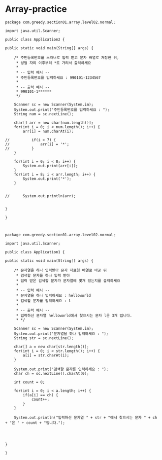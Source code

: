# Array-practice

	package com.greedy.section01.array.level02.normal;

	import java.util.Scanner;

	public class Application2 {

	public static void main(String[] args) {
		
		/* 주민등록번호를 스캐너로 입력 받고 문자 배열로 저장한 뒤,
		 * 성별 자리 이후부터 *로 가려서 출력하세요
		 * 
		 * -- 입력 예시 --
		 * 주민등록번호를 입력하세요 : 990101-1234567
		 * 
		 * -- 출력 예시 --
		 * 990101-1******
		 */
		
		Scanner sc = new Scanner(System.in);
		System.out.print("주민등록번호를 입력하세요 : ");
		String num = sc.nextLine();
		
		char[] arr = new char[num.length()];
		for(int i = 0; i < num.length(); i++) {
			arr[i] = num.charAt(i);
			
	//			if(i > 7) {
	//				arr[i] = '*';
	//			}
		}
		
		for(int i = 0; i < 8; i++) {
			System.out.print(arr[i]);
		}
		for(int i = 8; i < arr.length; i++) {
			System.out.print('*');
		}
		
		
	//		System.out.println(arr);
		
		
	}

	}



	package com.greedy.section01.array.level02.normal;

	import java.util.Scanner;

	public class Application1 {

	public static void main(String[] args) {
		
		/* 문자열을 하나 입력받아 문자 자료형 배열로 바꾼 뒤
		 * 검색할 문자를 하나 입력 받아 
		 * 입력 받은 검색할 문자가 문자열에 몇개 있는지를 출력하세요
		 * 
		 * -- 입력 예시 --
		 * 문자열을 하나 입력하세요 : helloworld
		 * 검색할 문자를 입력하세요 : l
		 * 
		 * -- 출력 예시 --
		 * 입력하신 문자열 helloworld에서 찾으시는 문자 l은 3개 입니다.
		 * */
		
		Scanner sc = new Scanner(System.in);
		System.out.print("문자열을 하나 입력하세요 : ");
		String str = sc.nextLine();
		
		char[] a = new char[str.length()];
		for(int i = 0; i < str.length(); i++) {
			a[i] = str.charAt(i);
		}
		
		System.out.print("검색할 문자를 입력하세요 : ");
		char ch = sc.nextLine().charAt(0);
		
		int count = 0;
		
		for(int i = 0; i < a.length; i++) {
			if(a[i] == ch) {
				count++;
			}
		}
		
		System.out.println("입력하신 문자열 " + str + "에서 찾으시는 문자 " + ch + "은 " + count + "입니다.");
		
		
		
		
	}

	}
